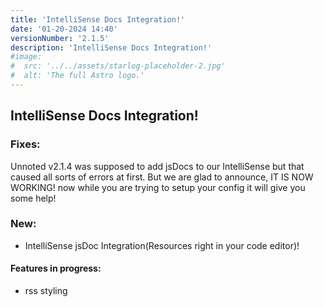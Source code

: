 ```yaml
---
title: 'IntelliSense Docs Integration!'
date: '01-20-2024 14:40'
versionNumber: '2.1.5'
description: 'IntelliSense Docs Integration!'
#image:
#  src: '../../assets/starlog-placeholder-2.jpg'
#  alt: 'The full Astro logo.'
---
```


## IntelliSense Docs Integration! 

### Fixes: 

Unnoted v2.1.4 was supposed to add jsDocs to our IntelliSense but that caused all sorts of errors at first.  But we are glad to announce, IT IS NOW WORKING!  now while you are trying to setup your config it will give you some help!

### New: 

- IntelliSense jsDoc Integration(Resources right in your code editor)!

#### Features in progress:
- rss styling